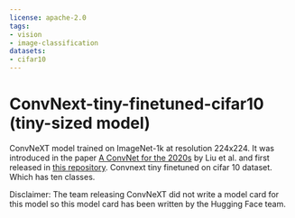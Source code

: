 ```yaml
---
license: apache-2.0
tags:
- vision
- image-classification
datasets:
- cifar10
---
```


# ConvNext-tiny-finetuned-cifar10 (tiny-sized model) 

ConvNeXT model trained on ImageNet-1k at resolution 224x224. It was introduced in the paper [A ConvNet for the 2020s](https://arxiv.org/abs/2201.03545) by Liu et al. and first released in [this repository](https://github.com/facebookresearch/ConvNeXt).
Convnext tiny finetuned on cifar 10 dataset. Which has ten classes.

Disclaimer: The team releasing ConvNeXT did not write a model card for this model so this model card has been written by the Hugging Face team.



